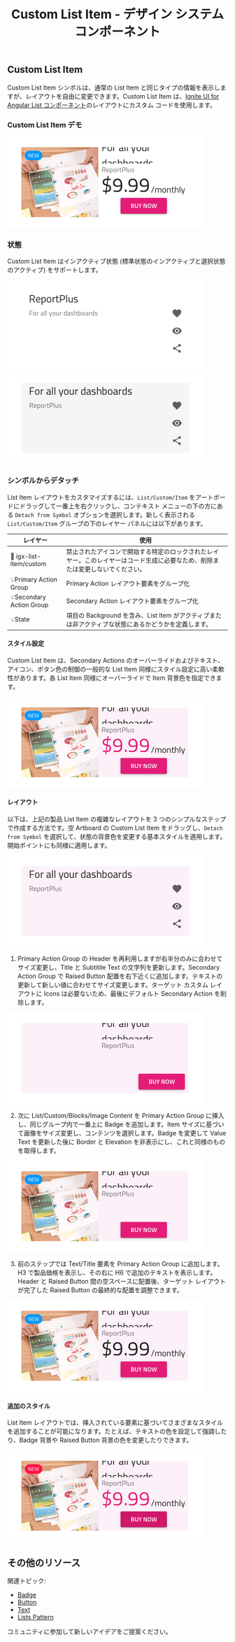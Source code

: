 ﻿---
title: Custom List Item - デザイン システム コンポーネント
_description: List Items コレクションは、完全なカスタマイズ可能な Custom レイアウトを作成する List Item を含みます。
_keywords: デザイン システム, Sketch, Ignite UI for Angular, コンポーネント, UI ライブラリ, ウィジェット
_language: ja
---

## Custom List Item

Custom List Item シンボルは、通常の List Item と同じタイプの情報を表示しますが、レイアウトを自由に変更できます。Custom List Item は、[Ignite UI for Angular List コンポーネント](https://jp.infragistics.com/products/ignite-ui-angular/angular/components/list.html)のレイアウトにカスタム コードを使用します。

### Custom List Item デモ

<img class="responsive-img" src="../images/list_item_custom_demo.png" srcset="../images/list_item_custom_demo@2x.png 2x" />

### 状態

Custom List Item はインアクティブ状態 (標準状態のインアクティブと選択状態のアクティブ) をサポートします。

<img class="responsive-img" src="../images/list_item_custom_inactive.png" srcset="../images/list_item_custom_inactive@2x.png 2x" />
<img class="responsive-img" src="../images/list_item_custom_active.png" srcset="../images/list_item_custom_active@2x.png 2x" />

### シンボルからデタッチ

List Item レイアウトをカスタマイズするには、`List/Custom/Item` をアートボードにドラッグして一番上を右クリックし、コンテキスト メニューの下の方にある `Detach from Symbol` オプションを選択します。新しく表示される `List/Custom/Item` グループの下のレイヤー パネルには以下があります。

| レイヤー                 | 使用                                                                                                                           |
| ------------------------ | ------------------------------------------------------------------------------------------------------------------------------ |
| 🚫 igx-list-item/custom  | 禁止されたアイコンで開始する特定のロックされたレイヤー。このレイヤーはコード生成に必要なため、削除または変更しないでください。 |
| 💡Primary Action Group   | Primary Action レイアウト要素をグループ化                                                                                      |
| 💡Secondary Action Group | Secondary Action レイアウト要素をグループ化                                                                                    |
| 💡State                  | 項目の Background を含み、List Item がアクティブまたは非アクティブな状態にあるかどうかを定義します。                           |

#### スタイル設定

Custom List Item は、Secondary Actions のオーバーライドおよびテキスト、アイコン、ボタン色の制御の一般的な List Item 同様にスタイル設定に高い柔軟性があります。各 List Item 同様にオーバーライドで Item 背景色を指定できます。

<img class="responsive-img" src="../images/list_item_custom_styling.png" srcset="../images/list_item_custom_styling@2x.png 2x" />

#### レイアウト

以下は、上記の製品 List Item の複雑なレイアウトを 3 つのシンプルなステップで作成する方法です。空 Artboard の Custom List Item をドラッグし、`Detach from Symbol` を選択して、状態の背景色を変更する基本スタイルを適用します。開始ポイントにも同様に適用します。

<img class="responsive-img" src="../images/list_item_custom_layout0.png" srcset="../images/list_item_custom_layout0@2x.png 2x" />

1.  Primary Action Group の Header を再利用しますが右半分のみに合わせてサイズ変更し、Title と Subtitile Text の文字列を更新します。Secondary Action Group で Raised Button 配置を右下近くに追加します。テキストの更新して新しい値に合わせてサイズ変更します。ターゲット カスタム レイアウトに Icons は必要ないため、最後にデフォルト Secondary Action を削除します。

  <img class="responsive-img" src="../images/list_item_custom_layout1.png" srcset="../images/list_item_custom_layout1@2x.png 2x" />

2.  次に List/Custom/Blocks/Image Content を Primary Action Group に挿入し、同じグループ内で一番上に Badge を追加します。Item サイズに基づいて画像をサイズ変更し、コンテンツを選択します。Badge を変更して Value Text を更新した後に Border と Elevation を非表示にし、これと同様のものを取得します。

  <img class="responsive-img" src="../images/list_item_custom_layout2.png" srcset="../images/list_item_custom_layout2@2x.png 2x" />

3.  前のステップでは Text/Title 要素を Primary Action Group に追加します。H3 で製品価格を表示し、その右に H6 で追加のテキストを表示します。Header と Raised Button 間の空スペースに配置後、ターゲット レイアウトが完了した Raised Button の最終的な配置を調整できます。

  <img class="responsive-img" src="../images/list_item_custom_layout3.png" srcset="../images/list_item_custom_layout3@2x.png 2x" />

#### 追加のスタイル

List Item レイアウトでは、挿入されている要素に基づいてさまざまなスタイルを追加することが可能になります。たとえば、テキストの色を設定して強調したり、Badge 背景や Raised Button 背景の色を変更したりできます。

<img class="responsive-img" src="../images/list_item_custom_layout_styled.png" srcset="../images/list_item_custom_layout_styled@2x.png 2x" />

## その他のリソース

関連トピック:

- [Badge](badge.md)
- [Button](button.md)
- [Text](text.md)
- [Lists Pattern](../patterns/lists.md)
  <div class="divider--half"></div>

コミュニティに参加して新しいアイデアをご提案ください。


